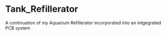 # Tank_Refillerator
A continuation of my Aquarium Refillerator incorporated into an intgegrated PCB system

